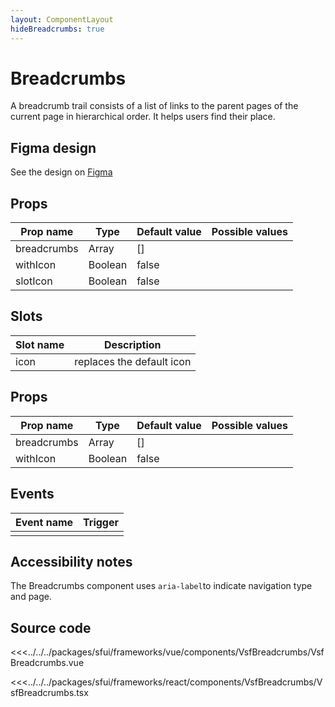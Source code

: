 ```yaml
---
layout: ComponentLayout
hideBreadcrumbs: true
---
```

# Breadcrumbs

A breadcrumb trail consists of a list of links to the parent pages of the current page in hierarchical order. It helps users find their place.

<Generate />

## Figma design

See the design on [Figma](https://www.figma.com/file/CWOkbpne0tDpSenT4ZEUTQ/%F0%9F%9B%A0-SFUI-2.0-%7C-Development?node-id=10745%3A9636)


<!-- vue -->
## Props

| Prop name   | Type    | Default value | Possible values                        |
| ----------- | ------- | ------------- | -------------------------------------- |
| breadcrumbs | Array   | []            |                                        |
| withIcon    | Boolean | false         |                                        |
| slotIcon    | Boolean | false         |                                        |

## Slots

| Slot name |            Description            |
| --------- | :-------------------------------: |
| icon      |     replaces the default icon     |
      
<!-- end vue -->

<!-- react -->
## Props

| Prop name   | Type    | Default value | Possible values                        |
| ----------- | ------- | ------------- | -------------------------------------- |
| breadcrumbs | Array   | []            |                                        |
| withIcon    | Boolean | false         |                                        |

<!-- end react -->


## Events

| Event name |            Trigger             |
| ---------- | :----------------------------: |
|            |                                |

## Accessibility notes

The Breadcrumbs component uses `aria-label`to indicate navigation type and page.

## Source code
<!-- vue -->
<<<../../../packages/sfui/frameworks/vue/components/VsfBreadcrumbs/VsfBreadcrumbs.vue
<!-- end vue -->
<!-- react -->
<<<../../../packages/sfui/frameworks/react/components/VsfBreadcrumbs/VsfBreadcrumbs.tsx
<!-- end react -->

